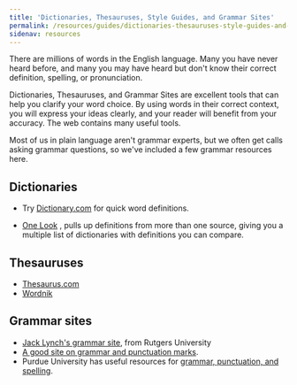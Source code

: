```yaml
---
title: 'Dictionaries, Thesauruses, Style Guides, and Grammar Sites'
permalink: /resources/guides/dictionaries-thesauruses-style-guides-and-grammar-sites/
sidenav: resources
---
```


There are millions of words in the English language. Many you have never heard before, and many you may have heard but don't know their correct definition, spelling, or pronunciation.

Dictionaries, Thesauruses, and Grammar Sites are excellent tools that can help you clarify your word choice. By using words in their correct context, you will express your ideas clearly, and your reader will benefit from your accuracy. The web contains many useful tools.

Most of us in plain language aren't grammar experts, but we often get calls asking grammar questions, so we've included a few grammar resources here.

## Dictionaries

* Try [Dictionary.com](http://dictionary.reference.com/) for quick word definitions.

* [One Look](http://www.onelook.com/) , pulls up definitions from more than one source, giving you a multiple list of dictionaries with definitions you can compare.

## Thesauruses

* [Thesaurus.com](http://thesaurus.reference.com/)
* [Wordnik](http://wordnik.com/)

## Grammar sites

* [Jack Lynch's grammar site](http://www.andromeda.rutgers.edu/%7Ejlynch/Writing/), from Rutgers University
* [A good site on grammar and punctuation marks](http://grammar.ccc.commnet.edu/grammar/marks/marks.htm).
* Purdue University has useful resources for [grammar, punctuation, and spelling](http://owl.english.purdue.edu/handouts/grammar/).
